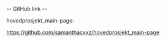 -- GitHub link --

hovedprosjekt_main-page:

https://github.com/samanthacxxz/hovedprosjekt_main-page
